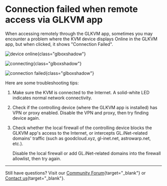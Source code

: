 # Connection failed when remote access via GLKVM app

When accessing remotely through the GLKVM app, sometimes you may encounter a problem where the KVM device displays Online in the GLKVM app, but when clicked, it shows "Connection Failed".

![device online](https://static.gl-inet.com/docs/kvm/faq/connection_failed_when_remotely_accessing_via_glkvm/device_online.jpg){class="glboxshadow"}

![connecting](https://static.gl-inet.com/docs/kvm/faq/connection_failed_when_remotely_accessing_via_glkvm/connecting.jpg){class="glboxshadow"}

![connection failed](https://static.gl-inet.com/docs/kvm/faq/connection_failed_when_remotely_accessing_via_glkvm/connection_failed.jpg){class="glboxshadow"}

Here are some troubleshooting tips:

1. Make sure the KVM is connected to the Internet. A solid-white LED indicates normal network connectivity.

2. Check if the controlling device (where the GLKVM app is installed) has VPN or proxy enabled. Disable the VPN and proxy, then try finding device again.

3. Check whether the local firewall of the controlling device blocks the GLKVM app's access to the Internet, or intercepts GL.iNet-related domains' traffic (such as goodcloud.xyz, gl-inet.net, astrowarp.net, etc.). 

    Disable the local firewall or add GL.iNet-related domains into the firewall allowlist, then try again.

---

Still have questions? Visit our [Community Forum](https://forum.gl-inet.com){target="_blank"} or [Contact us](https://www.gl-inet.com/contacts/){target="_blank"}.
